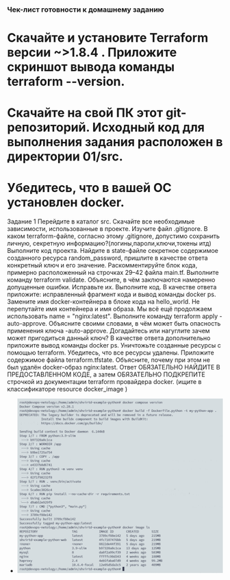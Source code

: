 ### Чек-лист готовности к домашнему заданию
# Скачайте и установите Terraform версии ~>1.8.4 . Приложите скриншот вывода команды terraform --version.
# Скачайте на свой ПК этот git-репозиторий. Исходный код для выполнения задания расположен в директории 01/src.
# Убедитесь, что в вашей ОС установлен docker.


Задание 1
Перейдите в каталог src. Скачайте все необходимые зависимости, использованные в проекте.
Изучите файл .gitignore. В каком terraform-файле, согласно этому .gitignore, допустимо сохранить личную, секретную информацию?(логины,пароли,ключи,токены итд)
Выполните код проекта. Найдите в state-файле секретное содержимое созданного ресурса random_password, пришлите в качестве ответа конкретный ключ и его значение.
Раскомментируйте блок кода, примерно расположенный на строчках 29–42 файла main.tf. Выполните команду terraform validate. Объясните, в чём заключаются намеренно допущенные ошибки. Исправьте их.
Выполните код. В качестве ответа приложите: исправленный фрагмент кода и вывод команды docker ps.
Замените имя docker-контейнера в блоке кода на hello_world. Не перепутайте имя контейнера и имя образа. Мы всё ещё продолжаем использовать name = "nginx:latest". Выполните команду terraform apply -auto-approve. Объясните своими словами, в чём может быть опасность применения ключа -auto-approve. Догадайтесь или нагуглите зачем может пригодиться данный ключ? В качестве ответа дополнительно приложите вывод команды docker ps.
Уничтожьте созданные ресурсы с помощью terraform. Убедитесь, что все ресурсы удалены. Приложите содержимое файла terraform.tfstate.
Объясните, почему при этом не был удалён docker-образ nginx:latest. Ответ ОБЯЗАТЕЛЬНО НАЙДИТЕ В ПРЕДОСТАВЛЕННОМ КОДЕ, а затем ОБЯЗАТЕЛЬНО ПОДКРЕПИТЕ строчкой из документации terraform провайдера docker. (ищите в классификаторе resource docker_image )




* ![alt text](https://github.com/AntonKurapov66/shvirtd-example-python/blob/main/homeworks/01_0.PNG) 
